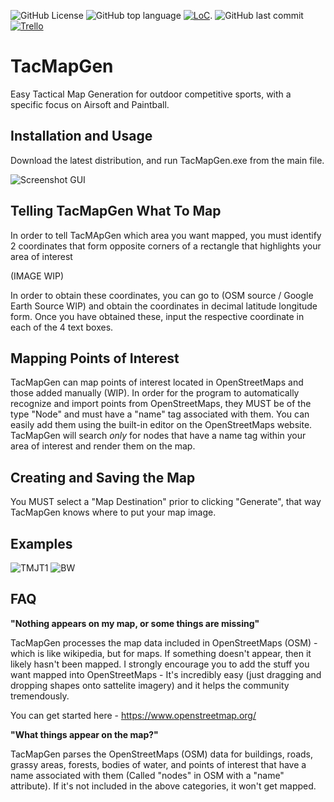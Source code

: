 ![GitHub License](https://img.shields.io/github/license/andriyyatsykiv/TacMapGen)
![GitHub top language](https://img.shields.io/github/languages/top/andriyyatsykiv/TacMapGen?style=plastic)
[![LoC](https://tokei.rs/b1/github/andriyyatsykiv/TacMapGen)](https://github.com/andriyyatsykiv/TacMapGen).
![GitHub last commit](https://img.shields.io/github/last-commit/andriyyatsykiv/TacMapGen?color=red&style=plastic)
[![Trello](https://img.shields.io/badge/Trello-TacMapGen-blue.svg)]([https://trello.com/b/KZuNuFjS/tacmapgen])

# TacMapGen
Easy Tactical Map Generation for outdoor competitive sports, with a specific focus on Airsoft and Paintball.

Installation and Usage
--------
Download the latest distribution, and run TacMapGen.exe from the main file.

![Screenshot GUI](https://github.com/andriyyatsykiv/TacMapGen/assets/144859431/6cc8b3c2-a6d4-45f2-955f-38e5803046ba)

Telling TacMapGen What To Map
--------
In order to tell TacMApGen which area you want mapped, you must identify 2 coordinates that form
opposite corners of a rectangle that highlights your area of interest

(IMAGE WIP)

In order to obtain these coordinates, you can go to (OSM source / Google Earth Source WIP) and obtain the
coordinates in decimal latitude longitude form. Once you have obtained these, input the respective
coordinate in each of the 4 text boxes.


Mapping Points of Interest
--------
TacMapGen can map points of interest located in OpenStreetMaps and those added manually (WIP). In order for the program
to automatically recognize and import points from OpenStreetMaps, they MUST be of the type "Node" and must have a "name"
tag associated with them. You can easily add them using the built-in editor on the OpenStreetMaps website. TacMapGen will search _only_ for nodes that have a name tag within your area of interest and render
them on the map. 
 
Creating and Saving the Map
--------
You MUST select a "Map Destination" prior to clicking "Generate", that way TacMapGen knows where to put your map image.


Examples
--------
![TMJT1](https://github.com/andriyyatsykiv/TacMapGen/assets/144859431/471c723b-12b5-4cac-a870-65770a4c4aad)
![BW](https://github.com/andriyyatsykiv/TacMapGen/assets/144859431/074324a2-d7aa-4c85-8674-d7ac2240276a)


FAQ
---------
**"Nothing appears on my map, or some things are missing"**

TacMapGen processes the map data included in OpenStreetMaps (OSM) - which is like wikipedia, but for maps. If something doesn't appear, then it likely hasn't been mapped. I strongly encourage you to add the stuff you want mapped into OpenStreetMaps - It's incredibly easy (just dragging and dropping shapes onto sattelite imagery) and it helps the community tremendously. 

You can get started here - https://www.openstreetmap.org/

**"What things appear on the map?"**

TacMapGen parses the OpenStreetMaps (OSM) data for buildings, roads, grassy areas, forests, bodies of water, and points of interest that have a name associated with them (Called "nodes" in OSM with a "name" attribute). If it's not included in the above categories, it won't get mapped.
